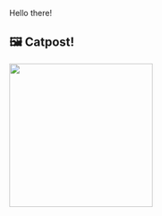 Hello there!



## 🖼️ Catpost!

<sub>
    <img src="https://cdn2.thecatapi.com/images/MTY4OTE5Mw.jpg" height="256">
</sub>

